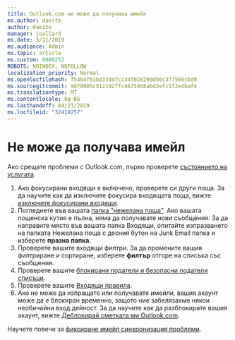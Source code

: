 ```yaml
---
title: Outlook.com не може да получава имейл
ms.author: daeite
author: daeite
manager: joallard
ms.date: 3/21/2019
ms.audience: Admin
ms.topic: article
ms.custom: 9000252
ROBOTS: NOINDEX, NOFOLLOW
localization_priority: Normal
ms.openlocfilehash: f5464f01bd33dd7cc34f02829dd50c377569cbd9
ms.sourcegitcommit: 9d78905c512192ffc4675468abd2efc5f2e4baf4
ms.translationtype: MT
ms.contentlocale: bg-BG
ms.lasthandoff: 04/23/2019
ms.locfileid: "32419257"
---
```

# <a name="cant-receive-email"></a>Не може да получава имейл

Ако срещате проблеми с Outlook.com, първо проверете [състоянието на услугата](https://go.microsoft.com/fwlink/p/?linkid=837482).

1. Ако фокусирани входящи е включено, проверете си други поща. За да научите как да изключите фокусира входящата поща, вижте [изключите фокусирани входящи](https://support.office.com/article/f714d94d-9e63-4217-9ccb-6cb2986aa1b2).
1. Погледнете във вашата [папка "нежелана поща"](https://outlook.live.com/mail/junkemail). Ако вашата пощенска кутия е пълна, няма да получавате нови съобщения. За да направите място във вашата папка Входящи, опитайте изпразването на папката Нежелана поща с десния бутон на Junk Email папка и изберете **празна папка**.
1. Проверете вашите входящи филтри. За да промените вашия филтриране и сортиране, изберете **филтър** отгоре на списъка със съобщения.
1. Проверете вашите [блокирани податели и безопасни податели списъци](https://outlook.live.com/mail/options/mail/junkEmail).
1. Проверете вашите [Входящи правила](https://outlook.live.com/mail/options/mail/rules).
1. Ако не може да изпращате или получавате имейли, вашия акаунт може да е блокиран временно, защото ние забелязахме някои необичайни вход дейност. За да научите как да разблокирате вашия акаунт, вижте [Деблокирай сметката ми Outlook.com](https://support.office.com/article/f4ad2701-d166-4d8b-8a6a-9af2a1f8a4c4).

Научете повече за [фиксиране имейл синхронизация проблеми](https://support.office.com/article/d39e3341-8d79-4bf1-b3c7-ded602233642).